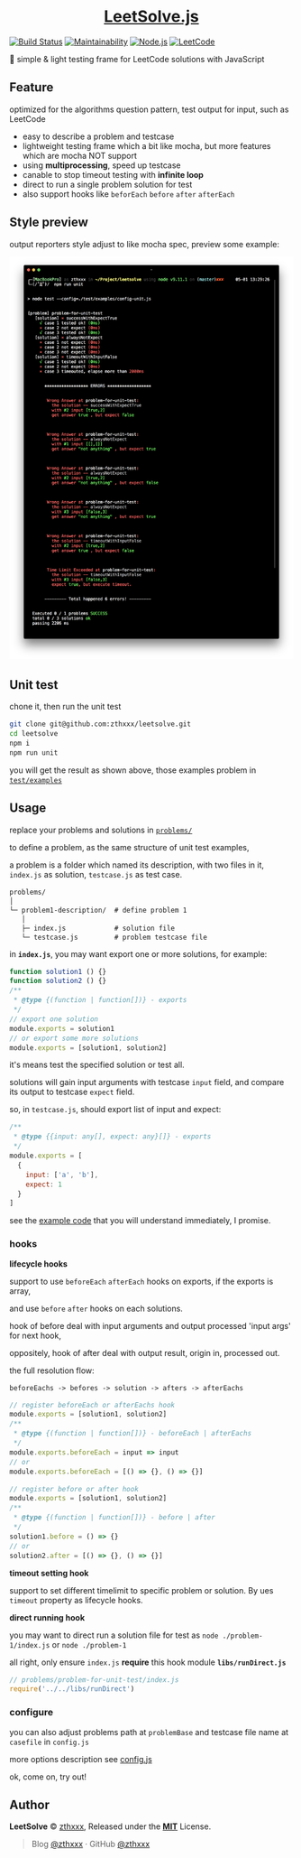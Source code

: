 <h1 align="center"><a href="https://github.com/zthxxx/leetsolve" target="_blank">LeetSolve.js</a></h1>

[![Build Status](https://travis-ci.org/zthxxx/leetsolve.svg?branch=master)](https://travis-ci.org/zthxxx/leetsolve)
[![Maintainability](https://api.codeclimate.com/v1/badges/72768b68dd90d81e5dad/maintainability)](https://codeclimate.com/github/zthxxx/leetsolve/maintainability)
[![Node.js](https://img.shields.io/badge/node-8.x%20LTS-blue.svg)](https://nodejs.org/)
[![LeetCode](https://img.shields.io/badge/LeetCode-zthxxx-ff69b4.svg)](https://leetcode.com/zthxxxme/)

:cake: simple & light testing frame for LeetCode solutions with JavaScript


## Feature

optimized for the algorithms question pattern, test output for input, such as LeetCode

- easy to describe a problem and testcase
- lightweight testing frame which a bit like mocha, but more features which are mocha NOT support
- using **multiprocessing**, speed up testcase
- canable to stop timeout testing with **infinite loop**
- direct to run a single problem solution for test
- also support hooks like `beforEach` `before` `after` `afterEach`


## Style preview

output reporters style adjust to like mocha spec, preview some example:

![testing-output-style](./docs/test-preview.png)


## Unit test

chone it, then run the unit test

```bash
git clone git@github.com:zthxxx/leetsolve.git
cd leetsolve
npm i
npm run unit
```

you will get the result as shown above, those examples problem in [`test/examples`](./test/examples/)


## Usage

replace your problems and solutions in [`problems/`](./problems/)

to define a problem, as the same structure of unit test examples,

a problem is a folder which named its description, with two files in it, `index.js` as solution, `testcase.js` as test case.

```
problems/
│
└─ problem1-description/  # define problem 1
   │
   ├─ index.js            # solution file
   └─ testcase.js         # problem testcase file
```

in **`index.js`**, you may want export one or more solutions, for example:

```js
function solution1 () {}
function solution2 () {}
/**
 * @type {(function | function[])} - exports
 */
// export one solution
module.exports = solution1
// or export some more solutions
module.exports = [solution1, solution2]
```

it's means test the specified solution or test all.

solutions will gain input arguments with testcase `input` field, and compare its output to testcase `expect` field.

so, in `testcase.js`, should export list of input and expect:

```js
/**
 * @type {{input: any[], expect: any}[]} - exports
 */
module.exports = [
  {
    input: ['a', 'b'],
    expect: 1
  }
]
```

see the [example code](./test/examples/problem-for-unit-test) that you will understand immediately, I promise.

### hooks

**lifecycle hooks**

support to use `beforeEach` `afterEach` hooks on exports, if the exports is array,

and use `before` `after` hooks on each solutions.

hook of before deal with input arguments and output processed 'input args' for next hook,

oppositely, hook of after deal with output result, origin in, processed out.

the full resolution flow:

```
beforeEachs -> befores -> solution -> afters -> afterEachs
```

```js
// register beforeEach or afterEachs hook
module.exports = [solution1, solution2]
/**
 * @type {(function | function[])} - beforeEach | afterEachs
 */
module.exports.beforeEach = input => input
// or
module.exports.beforeEach = [() => {}, () => {}]
```

```js
// register before or after hook
module.exports = [solution1, solution2]
/**
 * @type {(function | function[])} - before | after
 */
solution1.before = () => {}
// or
solution2.after = [() => {}, () => {}]
```

**timeout setting hook**

support to set different timelimit to specific problem or solution. By ues `timeout` property as lifecycle hooks.

**direct running hook**

you may want to direct run a solution file for test as `node ./problem-1/index.js` or `node ./problem-1`

all right, only ensure `index.js`  **require** this hook module **`libs/runDirect.js`**

```js
// problems/problem-for-unit-test/index.js
require('../../libs/runDirect')
```

### configure

you can also adjust problems path at `problemBase` and testcase file name at `casefile` in `config.js`

more options description see [config.js](./config.js)


ok, come on, try out!


## Author

**LeetSolve** © [zthxxx](https://github.com/zthxxx), Released under the **[MIT](./LICENSE)** License.<br>

> Blog [@zthxxx](https://blog.zthxxx.com) · GitHub [@zthxxx](https://github.com/zthxxx)
